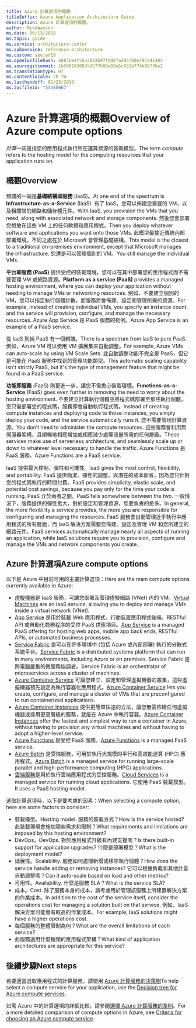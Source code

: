 ```yaml
---
title: Azure 計算選項的概觀
titleSuffix: Azure Application Architecture Guide
description: Azure 計算選項的概觀。
author: MikeWasson
ms.date: 06/13/2018
ms.topic: guide
ms.service: architecture-center
ms.subservice: reference-architecture
ms.custom: seojan19
ms.openlocfilehash: a887be4fc643822b97f898fa405f68e797a41484
ms.sourcegitcommit: 1b50810208354577b00e89e5c031b774b02736e2
ms.translationtype: HT
ms.contentlocale: zh-TW
ms.lasthandoff: 01/23/2019
ms.locfileid: "54485667"
---
```

# <a name="overview-of-azure-compute-options"></a><span data-ttu-id="0435e-103">Azure 計算選項的概觀</span><span class="sxs-lookup"><span data-stu-id="0435e-103">Overview of Azure compute options</span></span>

<span data-ttu-id="0435e-104">*計算*一詞是指您的應用程式執行所在運算資源的裝載模型。</span><span class="sxs-lookup"><span data-stu-id="0435e-104">The term *compute* refers to the hosting model for the computing resources that your application runs on.</span></span>

## <a name="overview"></a><span data-ttu-id="0435e-105">概觀</span><span class="sxs-lookup"><span data-stu-id="0435e-105">Overview</span></span>

<span data-ttu-id="0435e-106">頻譜的一端是**基礎結構即服務** (IaaS)。</span><span class="sxs-lookup"><span data-stu-id="0435e-106">At one end of the spectrum is **Infrastructure-as-a-Service** (IaaS).</span></span> <span data-ttu-id="0435e-107">有了 IaaS，您可以佈建您需要的 VM，以及相關聯的網路和儲存體元件。</span><span class="sxs-lookup"><span data-stu-id="0435e-107">With IaaS, you provision the VMs that you need, along with associated network and storage components.</span></span> <span data-ttu-id="0435e-108">然後您會部署您想放在這些 VM 上的任何軟體和應用程式。</span><span class="sxs-lookup"><span data-stu-id="0435e-108">Then you deploy whatever software and applications you want onto those VMs.</span></span> <span data-ttu-id="0435e-109">此模型最接近傳統內部部署環境，不同之處在於 Microsoft 會管理基礎結構。</span><span class="sxs-lookup"><span data-stu-id="0435e-109">This model is the closest to a traditional on-premises environment, except that Microsoft manages the infrastructure.</span></span> <span data-ttu-id="0435e-110">您還是可以管理個別的 VM。</span><span class="sxs-lookup"><span data-stu-id="0435e-110">You still manage the individual VMs.</span></span>

<span data-ttu-id="0435e-111">**平台即服務 (PaaS)** 提供受控的裝載環境，您可以在其中部署您的應用程式而不需要管理 VM 或網路資源。</span><span class="sxs-lookup"><span data-stu-id="0435e-111">**Platform as a service (PaaS)** provides a managed hosting environment, where you can deploy your application without needing to manage VMs or networking resources.</span></span> <span data-ttu-id="0435e-112">例如，不要建立個別的 VM，您可以指定執行個體計數，而服務將會佈建、設定和管理所需的資源。</span><span class="sxs-lookup"><span data-stu-id="0435e-112">For example, instead of creating individual VMs, you specify an instance count, and the service will provision, configure, and manage the necessary resources.</span></span> <span data-ttu-id="0435e-113">Azure App Service 是 PaaS 服務的範例。</span><span class="sxs-lookup"><span data-stu-id="0435e-113">Azure App Service is an example of a PaaS service.</span></span>

<span data-ttu-id="0435e-114">從 IaaS 到純 PaaS 有一個頻譜。</span><span class="sxs-lookup"><span data-stu-id="0435e-114">There is a spectrum from IaaS to pure PaaS.</span></span> <span data-ttu-id="0435e-115">例如，Azure VM 可以使用 VM 擴展集來自動調整。</span><span class="sxs-lookup"><span data-stu-id="0435e-115">For example, Azure VMs can auto-scale by using VM Scale Sets.</span></span> <span data-ttu-id="0435e-116">此自動調整功能不完全是 PaaS，但它是可能在 PaaS 服務中找到的管理功能類型。</span><span class="sxs-lookup"><span data-stu-id="0435e-116">This automatic scaling capability isn't strictly PaaS, but it's the type of management feature that might be found in a PaaS service.</span></span>

<span data-ttu-id="0435e-117">**功能即服務** (FaaS) 則更進一步，讓您不需擔心裝載環境。</span><span class="sxs-lookup"><span data-stu-id="0435e-117">**Functions-as-a-Service** (FaaS) goes even further in removing the need to worry about the hosting environment.</span></span> <span data-ttu-id="0435e-118">不要建立計算執行個體並將程式碼部署至那些執行個體，您只需部署您的程式碼，服務即會自動執行程式碼。</span><span class="sxs-lookup"><span data-stu-id="0435e-118">Instead of creating compute instances and deploying code to those instances, you simply deploy your code, and the service automatically runs it.</span></span> <span data-ttu-id="0435e-119">您不需要管理計算資源。</span><span class="sxs-lookup"><span data-stu-id="0435e-119">You don’t need to administer the compute resources.</span></span> <span data-ttu-id="0435e-120">這些服務會利用無伺服器架構，且順暢地相應增加或相應減少處理流量所需的任何層級。</span><span class="sxs-lookup"><span data-stu-id="0435e-120">These services make use of serverless architecture, and seamlessly scale up or down to whatever level necessary to handle the traffic.</span></span> <span data-ttu-id="0435e-121">Azure Functions 是 FaaS 服務。</span><span class="sxs-lookup"><span data-stu-id="0435e-121">Azure Functions are a FaaS service.</span></span>

<span data-ttu-id="0435e-122">IaaS 提供最大控制、彈性和可攜性。</span><span class="sxs-lookup"><span data-stu-id="0435e-122">IaaS gives the most control, flexibility, and portability.</span></span> <span data-ttu-id="0435e-123">FaaS 提供簡潔、彈性的調整，與潛在的成本節省，因為您只針對您的程式碼執行的時間付費。</span><span class="sxs-lookup"><span data-stu-id="0435e-123">FaaS provides simplicity, elastic scale, and potential cost savings, because you pay only for the time your code is running.</span></span> <span data-ttu-id="0435e-124">PaaS 介於兩者之間。</span><span class="sxs-lookup"><span data-stu-id="0435e-124">PaaS falls somewhere between the two.</span></span> <span data-ttu-id="0435e-125">一般情況下，服務提供的彈性愈大，對於設定和管理資源，您要負責的愈多。</span><span class="sxs-lookup"><span data-stu-id="0435e-125">In general, the more flexibility a service provides, the more you are responsible for configuring and managing the resources.</span></span> <span data-ttu-id="0435e-126">FaaS 服務會自動管理近乎執行中應用程式的所有層面，而 IaaS 解決方案需要您佈建、設定及管理 VM 和您所建立的網路元件。</span><span class="sxs-lookup"><span data-stu-id="0435e-126">FaaS services automatically manage nearly all aspects of running an application, while IaaS solutions require you to provision, configure and manage the VMs and network components you create.</span></span>

## <a name="azure-compute-options"></a><span data-ttu-id="0435e-127">Azure 計算選項</span><span class="sxs-lookup"><span data-stu-id="0435e-127">Azure compute options</span></span>

<span data-ttu-id="0435e-128">以下是 Azure 中目前可用的主要計算選項：</span><span class="sxs-lookup"><span data-stu-id="0435e-128">Here are the main compute options currently available in Azure:</span></span>

- <span data-ttu-id="0435e-129">[虛擬機器](/azure/virtual-machines/)是 IaaS 服務，可讓您部署及管理虛擬網路 (VNet) 內的 VM。</span><span class="sxs-lookup"><span data-stu-id="0435e-129">[Virtual Machines](/azure/virtual-machines/) are an IaaS service, allowing you to deploy and manage VMs inside a virtual network (VNet).</span></span>
- <span data-ttu-id="0435e-130">[App Service](/azure/app-service/app-service-value-prop-what-is) 是用於裝載 Web 應用程式、行動裝置應用程式後端、RESTful API 或自動化商務程序的受控 PaaS 供應項目。</span><span class="sxs-lookup"><span data-stu-id="0435e-130">[App Service](/azure/app-service/app-service-value-prop-what-is) is a managed PaaS offering for hosting web apps, mobile app back ends, RESTful APIs, or automated business processes.</span></span>
- <span data-ttu-id="0435e-131">[Service Fabric](/azure/service-fabric/service-fabric-overview) 是可以在許多環境中 (包括 Azure 或內部部署) 執行的分散式系統平台。</span><span class="sxs-lookup"><span data-stu-id="0435e-131">[Service Fabric](/azure/service-fabric/service-fabric-overview) is a distributed systems platform that can run in many environments, including Azure or on premises.</span></span> <span data-ttu-id="0435e-132">Service Fabric 是跨電腦叢集的微服務協調者。</span><span class="sxs-lookup"><span data-stu-id="0435e-132">Service Fabric is an orchestrator of microservices across a cluster of machines.</span></span>
- <span data-ttu-id="0435e-133">[Azure Container Service](/azure/container-service/container-service-intro) 可讓您建立、設定和管理虛擬機器的叢集，這些虛擬機器預先設定為執行容器化應用程式。</span><span class="sxs-lookup"><span data-stu-id="0435e-133">[Azure Container Service](/azure/container-service/container-service-intro) lets you create, configure, and manage a cluster of VMs that are preconfigured to run containerized applications.</span></span>
- <span data-ttu-id="0435e-134">[Azure Container Instances](/azure/container-instances/container-instances-overview) 提供更簡單快速的方法，讓您無需佈建任何虛擬機器或採用更高層級的服務，就能在 Azure 中執行容器。</span><span class="sxs-lookup"><span data-stu-id="0435e-134">[Azure Container Instances](/azure/container-instances/container-instances-overview) offer the fastest and simplest way to run a container in Azure, without having to provision any virtual machines and without having to adopt a higher-level service.</span></span>
- <span data-ttu-id="0435e-135">[Azure Functions](/azure/azure-functions/functions-overview) 是受控 FaaS 服務。</span><span class="sxs-lookup"><span data-stu-id="0435e-135">[Azure Functions](/azure/azure-functions/functions-overview) is a managed FaaS service.</span></span>
- <span data-ttu-id="0435e-136">[Azure Batch](/azure/batch/batch-technical-overview) 是受控服務，可用於執行大規模的平行和高效能運算 (HPC) 應用程式。</span><span class="sxs-lookup"><span data-stu-id="0435e-136">[Azure Batch](/azure/batch/batch-technical-overview) is a managed service for running large-scale parallel and high-performance computing (HPC) applications.</span></span>
- <span data-ttu-id="0435e-137">[雲端服務](/azure/cloud-services/cloud-services-choose-me)是用於執行雲端應用程式的受控服務。</span><span class="sxs-lookup"><span data-stu-id="0435e-137">[Cloud Services](/azure/cloud-services/cloud-services-choose-me) is a managed service for running cloud applications.</span></span> <span data-ttu-id="0435e-138">它使用 PaaS 裝載模型。</span><span class="sxs-lookup"><span data-stu-id="0435e-138">It uses a PaaS hosting model.</span></span>

<span data-ttu-id="0435e-139">選取計算選項時，以下是要考慮的因素：</span><span class="sxs-lookup"><span data-stu-id="0435e-139">When selecting a compute option, here are some factors to consider:</span></span>

- <span data-ttu-id="0435e-140">裝載模型。</span><span class="sxs-lookup"><span data-stu-id="0435e-140">Hosting model.</span></span> <span data-ttu-id="0435e-141">服務的裝載方式？</span><span class="sxs-lookup"><span data-stu-id="0435e-141">How is the service hosted?</span></span> <span data-ttu-id="0435e-142">此裝載環境會施加哪些需求和限制？</span><span class="sxs-lookup"><span data-stu-id="0435e-142">What requirements and limitations are imposed by this hosting environment?</span></span>
- <span data-ttu-id="0435e-143">DevOps。</span><span class="sxs-lookup"><span data-stu-id="0435e-143">DevOps.</span></span> <span data-ttu-id="0435e-144">對於應用程式升級有內建支援嗎？</span><span class="sxs-lookup"><span data-stu-id="0435e-144">Is there built-in support for application upgrades?</span></span> <span data-ttu-id="0435e-145">什麼是部署模型？</span><span class="sxs-lookup"><span data-stu-id="0435e-145">What is the deployment model?</span></span>
- <span data-ttu-id="0435e-146">延展性。</span><span class="sxs-lookup"><span data-stu-id="0435e-146">Scalability.</span></span> <span data-ttu-id="0435e-147">服務如何處理新增或移除執行個體？</span><span class="sxs-lookup"><span data-stu-id="0435e-147">How does the service handle adding or removing instances?</span></span> <span data-ttu-id="0435e-148">它可以根據負載和其他計量自動調整嗎？</span><span class="sxs-lookup"><span data-stu-id="0435e-148">Can it auto-scale based on load and other metrics?</span></span>
- <span data-ttu-id="0435e-149">可用性。</span><span class="sxs-lookup"><span data-stu-id="0435e-149">Availability.</span></span> <span data-ttu-id="0435e-150">什麼是服務 SLA？</span><span class="sxs-lookup"><span data-stu-id="0435e-150">What is the service SLA?</span></span>
- <span data-ttu-id="0435e-151">成本。</span><span class="sxs-lookup"><span data-stu-id="0435e-151">Cost.</span></span> <span data-ttu-id="0435e-152">除了服務本身的成本，請考慮用於管理該服務上所建置解決方案的作業成本。</span><span class="sxs-lookup"><span data-stu-id="0435e-152">In addition to the cost of the service itself, consider the operations cost for managing a solution built on that service.</span></span> <span data-ttu-id="0435e-153">例如，IaaS 解決方案可能會有較高的作業成本。</span><span class="sxs-lookup"><span data-stu-id="0435e-153">For example, IaaS solutions might have a higher operations cost.</span></span>
- <span data-ttu-id="0435e-154">每個服務的整體限制為何？</span><span class="sxs-lookup"><span data-stu-id="0435e-154">What are the overall limitations of each service?</span></span>
- <span data-ttu-id="0435e-155">此服務適用什麼種類的應用程式架構？</span><span class="sxs-lookup"><span data-stu-id="0435e-155">What kind of application architectures are appropriate for this service?</span></span>

## <a name="next-steps"></a><span data-ttu-id="0435e-156">後續步驟</span><span class="sxs-lookup"><span data-stu-id="0435e-156">Next steps</span></span>

<span data-ttu-id="0435e-157">若要適當選取應用程式的計算服務，請使用 [Azure 計算服務的決策樹](./compute-decision-tree.md)</span><span class="sxs-lookup"><span data-stu-id="0435e-157">To help select a compute service for your application, use the [Decision tree for Azure compute services](./compute-decision-tree.md)</span></span>

<span data-ttu-id="0435e-158">如需 Azure 中的計算選項的詳細比較，請參閱[選擇 Azure 計算服務的準則](./compute-comparison.md)。</span><span class="sxs-lookup"><span data-stu-id="0435e-158">For a more detailed comparison of compute options in Azure, see [Criteria for choosing an Azure compute service](./compute-comparison.md).</span></span>
